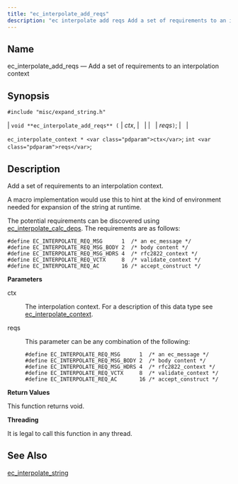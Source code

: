 ```yaml
---
title: "ec_interpolate_add_reqs"
description: "ec interpolate add reqs Add a set of requirements to an interpolation context void ec interpolate add reqs ctx reqs ec interpolate context ctx int reqs Add a set of requirements to an interpolation context A macro implementation would use this to hint at the kind of environment needed for..."
---
```


<a name="apis.ec_interpolate_add_reqs"></a> 
## Name

ec_interpolate_add_reqs — Add a set of requirements to an interpolation context

## Synopsis

`#include "misc/expand_string.h"`

| `void **ec_interpolate_add_reqs** (` | <var class="pdparam">ctx</var>, |   |
|   | <var class="pdparam">reqs</var>`)`; |   |

`ec_interpolate_context * <var class="pdparam">ctx</var>`;
`int <var class="pdparam">reqs</var>`;<a name="idp53328768"></a> 
## Description

Add a set of requirements to an interpolation context.

A macro implementation would use this to hint at the kind of environment needed for expansion of the string at runtime.

The potential requirements can be discovered using [ec_interpolate_calc_deps](/momentum/3/3-api/apis-ec-interpolate-calc-deps). The requirements are as follows:

```
#define EC_INTERPOLATE_REQ_MSG      1  /* an ec_message */
#define EC_INTERPOLATE_REQ_MSG_BODY 2  /* body content */
#define EC_INTERPOLATE_REQ_MSG_HDRS 4  /* rfc2822_context */
#define EC_INTERPOLATE_REQ_VCTX     8  /* validate_context */
#define EC_INTERPOLATE_REQ_AC       16 /* accept_construct */
```
**<a name="idp53332864"></a> Parameters**

<dl class="variablelist">

<dt>ctx</dt>

<dd>

The interpolation context. For a description of this data type see [ec_interpolate_context](/momentum/3/3-api/structs-ec-interpolate-context).

</dd>

<dt>reqs</dt>

<dd>

This parameter can be any combination of the following:

```
#define EC_INTERPOLATE_REQ_MSG      1  /* an ec_message */
#define EC_INTERPOLATE_REQ_MSG_BODY 2  /* body content */
#define EC_INTERPOLATE_REQ_MSG_HDRS 4  /* rfc2822_context */
#define EC_INTERPOLATE_REQ_VCTX     8  /* validate_context */
#define EC_INTERPOLATE_REQ_AC       16 /* accept_construct */
```
</dd>

</dl>

**<a name="idp53339264"></a> Return Values**

This function returns void.

**<a name="idp53340176"></a> Threading**

It is legal to call this function in any thread.

<a name="idp53341280"></a> 
## See Also

[ec_interpolate_string](/momentum/3/3-api/apis-ec-interpolate-string)